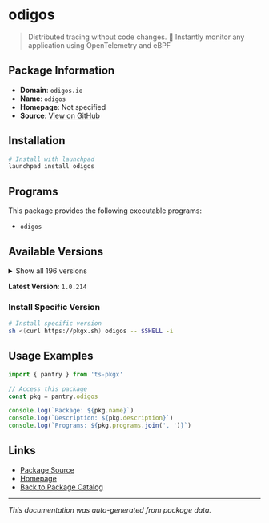 # odigos

> Distributed tracing without code changes. 🚀 Instantly monitor any application using OpenTelemetry and eBPF

## Package Information

- **Domain**: `odigos.io`
- **Name**: `odigos`
- **Homepage**: Not specified
- **Source**: [View on GitHub](https://github.com/pkgxdev/pantry/tree/main/projects/odigos.io/package.yml)

## Installation

```bash
# Install with launchpad
launchpad install odigos
```

## Programs

This package provides the following executable programs:

- `odigos`

## Available Versions

<details>
<summary>Show all 196 versions</summary>

- `1.0.214`, `1.0.213`, `1.0.212`, `1.0.211`, `1.0.210`
- `1.0.209`, `1.0.207`, `1.0.206`, `1.0.205`, `1.0.204`
- `1.0.203`, `1.0.202`, `1.0.201`, `1.0.200`, `1.0.199`
- `1.0.198`, `1.0.196`, `1.0.195`, `1.0.193`, `1.0.192`
- `1.0.191`, `1.0.190`, `1.0.189`, `1.0.188`, `1.0.187`
- `1.0.186`, `1.0.185`, `1.0.184`, `1.0.183`, `1.0.182`
- `1.0.181`, `1.0.180`, `1.0.179`, `1.0.178`, `1.0.177`
- `1.0.175`, `1.0.172`, `1.0.171`, `1.0.170`, `1.0.169`
- `1.0.168`, `1.0.166`, `1.0.165`, `1.0.164`, `1.0.163`
- `1.0.162`, `1.0.161`, `1.0.160`, `1.0.159`, `1.0.158`
- `1.0.157`, `1.0.156`, `1.0.155`, `1.0.154`, `1.0.153`
- `1.0.152`, `1.0.151`, `1.0.150`, `1.0.149`, `1.0.148`
- `1.0.147`, `1.0.146`, `1.0.145`, `1.0.144`, `1.0.143`
- `1.0.142`, `1.0.141`, `1.0.140`, `1.0.139`, `1.0.138`
- `1.0.137`, `1.0.136`, `1.0.135`, `1.0.133`, `1.0.132`
- `1.0.131`, `1.0.130`, `1.0.129`, `1.0.128`, `1.0.127`
- `1.0.125`, `1.0.124`, `1.0.123`, `1.0.122`, `1.0.121`
- `1.0.120`, `1.0.119`, `1.0.118`, `1.0.117`, `1.0.116`
- `1.0.115`, `1.0.114`, `1.0.113`, `1.0.112`, `1.0.111`
- `1.0.110`, `1.0.109`, `1.0.108`, `1.0.107`, `1.0.106`
- `1.0.105`, `1.0.104`, `1.0.103`, `1.0.102`, `1.0.101`
- `1.0.100`, `1.0.99`, `1.0.98`, `1.0.97`, `1.0.95`
- `1.0.94`, `1.0.93`, `1.0.92`, `1.0.91`, `1.0.90`
- `1.0.89`, `1.0.86`, `1.0.85`, `1.0.84`, `1.0.83`
- `1.0.82`, `1.0.81`, `1.0.80`, `1.0.79`, `1.0.78`
- `1.0.77`, `1.0.76`, `1.0.75`, `1.0.74`, `1.0.73`
- `1.0.72`, `1.0.71`, `1.0.70`, `1.0.69`, `1.0.68`
- `1.0.67`, `1.0.65`, `1.0.64`, `1.0.63`, `1.0.62`
- `1.0.61`, `1.0.60`, `1.0.59`, `1.0.58`, `1.0.57`
- `1.0.55`, `1.0.54`, `1.0.53`, `1.0.52`, `1.0.51`
- `1.0.50`, `1.0.49`, `1.0.48`, `1.0.47`, `1.0.46`
- `1.0.45`, `1.0.44`, `1.0.43`, `1.0.42`, `1.0.41`
- `1.0.40`, `1.0.39`, `1.0.38`, `1.0.37`, `1.0.36`
- `1.0.35`, `1.0.34`, `1.0.33`, `1.0.32`, `1.0.31`
- `1.0.30`, `1.0.29`, `1.0.28`, `1.0.27`, `1.0.26`
- `1.0.25`, `1.0.24`, `1.0.23`, `1.0.22`, `1.0.21`
- `1.0.20`, `1.0.19`, `1.0.18`, `1.0.17`, `1.0.15`
- `1.0.14`, `1.0.13`, `1.0.12`, `1.0.11`, `1.0.10`
- `1.0.9`, `1.0.8`, `1.0.5`, `1.0.4`, `1.0.2`
- `1.0.1`

</details>

**Latest Version**: `1.0.214`

### Install Specific Version

```bash
# Install specific version
sh <(curl https://pkgx.sh) odigos -- $SHELL -i
```

## Usage Examples

```typescript
import { pantry } from 'ts-pkgx'

// Access this package
const pkg = pantry.odigos

console.log(`Package: ${pkg.name}`)
console.log(`Description: ${pkg.description}`)
console.log(`Programs: ${pkg.programs.join(', ')}`)
```

## Links

- [Package Source](https://github.com/pkgxdev/pantry/tree/main/projects/odigos.io/package.yml)
- [Homepage](#)
- [Back to Package Catalog](../../package-catalog.md)

---

*This documentation was auto-generated from package data.*
